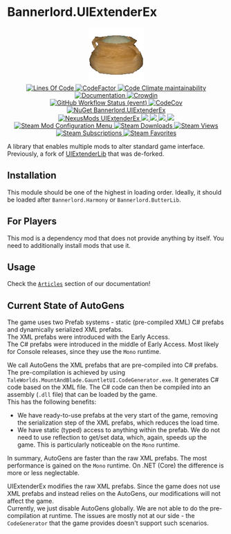 # Bannerlord.UIExtenderEx
<p align="center">
  <a href="https://github.com/BUTR/Bannerlord.UIExtenderEx">
    <img src="https://github.com/BUTR/Bannerlord.UIExtenderEx/blob/dev/resources/Butter.png?raw=true" alt="Logo"/>
  </a>
  <br/>
  <a href="https://github.com/BUTR/Bannerlord.UIExtenderEx">
    <img src="https://aschey.tech/tokei/github/BUTR/Bannerlord.UIExtenderEx?category=code" alt="Lines Of Code"/>
  </a>
  <a href="https://www.codefactor.io/repository/github/butr/bannerlord.uiextenderex">
    <img src="https://www.codefactor.io/repository/github/butr/bannerlord.uiextenderex/badge" alt="CodeFactor"/>
  </a>
  <a href="https://codeclimate.com/github/BUTR/Bannerlord.UIExtenderEx/maintainability">
    <img alt="Code Climate maintainability" src="https://img.shields.io/codeclimate/maintainability-percentage/BUTR/Bannerlord.UIExtenderEx">
  </a>
  <a href="https://butr.github.io/Bannerlord.UIExtenderEx">
    <img src="https://img.shields.io/badge/Documentation-%F0%9F%94%8D-blue?style=flat" alt="Documentation"/>
  </a>
  <a title="Crowdin" target="_blank" href="https://crowdin.com/project/uiextenderex">
    <img src="https://badges.crowdin.net/uiextenderex/localized.svg" alt="Crowdin">
  </a>
  <br/>
  <a href="https://github.com/BUTR/Bannerlord.UIExtenderEx/actions/workflows/test.yml?query=branch%3Adev">
    <img alt="GitHub Workflow Status (event)" src="https://img.shields.io/github/actions/workflow/status/BUTR/Bannerlord.UIExtenderEx/test.yml?branch=dev&label=Game%20Stable%20and%20Beta">
  </a>
  <a href="https://codecov.io/gh/BUTR/Bannerlord.UIExtenderEx">
    <img src="https://codecov.io/gh/BUTR/Bannerlord.UIExtenderEx/branch/dev/graph/badge.svg"  alt="CodeCov"/>
  </a>
  <br/>
  <a href="https://www.nuget.org/packages/Bannerlord.UIExtenderEx">
    <img src="https://img.shields.io/nuget/v/Bannerlord.UIExtenderEx.svg?label=NuGet%20Bannerlord.UIExtenderEx&colorB=blue" alt="NuGet Bannerlord.UIExtenderEx"/>
  </a>
  <br/>
  <a href="https://www.nexusmods.com/mountandblade2bannerlord/mods/2102">
    <img src="https://img.shields.io/badge/NexusMods-UIExtenderEx-yellow.svg" alt="NexusMods UIExtenderEx"/>
  </a>
  <a href="https://www.nexusmods.com/mountandblade2bannerlord/mods/2102" alt="NexusMods UIExtenderEx">
    <img src="https://img.shields.io/endpoint?url=https%3A%2F%2Fnmstats.butr.link%2Fmod-version%3FgameId%3D3174%26modId%3D2102" />
  </a>
  <a href="https://www.nexusmods.com/mountandblade2bannerlord/mods/2102" alt="NexusMods UIExtenderEx">
    <img src="https://img.shields.io/endpoint?url=https%3A%2F%2Fnmstats.butr.link%2Fdownloads%3Ftype%3Dunique%26gameId%3D3174%26modId%3D2102" />
  </a>
  <a href="https://www.nexusmods.com/mountandblade2bannerlord/mods/2102" alt="NexusMods UIExtenderEx">
    <img src="https://img.shields.io/endpoint?url=https%3A%2F%2Fnmstats.butr.link%2Fdownloads%3Ftype%3Dtotal%26gameId%3D3174%26modId%3D2102" />
  </a>
  <a href="https://www.nexusmods.com/mountandblade2bannerlord/mods/2102" alt="NexusMods UIExtenderEx">
    <img src="https://img.shields.io/endpoint?url=https%3A%2F%2Fnmstats.butr.link%2Fdownloads%3Ftype%3Dviews%26gameId%3D3174%26modId%3D2102" />
  </a>
  <br/>
  <a href="https://steamcommunity.com/sharedfiles/filedetails/?id=2859222409">
    <img alt="Steam Mod Configuration Menu" src="https://img.shields.io/badge/Steam-UIExtenderEx-blue.svg" />
  </a>
  <a href="https://steamcommunity.com/sharedfiles/filedetails/?id=2859222409">
    <img alt="Steam Downloads" src="https://img.shields.io/steam/downloads/2859222409?label=Downloads&color=blue">
  </a>
  <a href="https://steamcommunity.com/sharedfiles/filedetails/?id=2859222409">
    <img alt="Steam Views" src="https://img.shields.io/steam/views/2859222409?label=Views&color=blue">
  </a>
  <a href="https://steamcommunity.com/sharedfiles/filedetails/?id=2859222409">
    <img alt="Steam Subscriptions" src="https://img.shields.io/steam/subscriptions/2859222409?label=Subscriptions&color=blue">
  </a>
  <a href="https://steamcommunity.com/sharedfiles/filedetails/?id=2859222409">
    <img alt="Steam Favorites" src="https://img.shields.io/steam/favorites/2859222409?label=Favorites&color=blue">
  </a>
  <br/>
</p>

A library that enables multiple mods to alter standard game interface.  
Previously, a fork of [UIExtenderLib](https://github.com/shdwp/UIExtenderLib) that was de-forked.

## Installation
This module should be one of the highest in loading order. Ideally, it should be loaded after ``Bannerlord.Harmony`` or ``Bannerlord.ButterLib``.

## For Players
This mod is a dependency mod that does not provide anything by itself. You need to additionally install mods that use it.

## Usage
Check the [``Articles``](https://butr.github.io/Bannerlord.UIExtenderEx/articles/v2/Overview.html) section of our documentation!

## Current State of AutoGens
The game uses two Prefab systems - static (pre-compiled XML) C# prefabs and dynamically serialized XML prefabs.  
The XML prefabs were introduced with the Early Access.  
The C# prefabs were introduced in the middle of Early Access. Most likely for Console releases, since they use the `Mono` runtime.  

We call AutoGens the XML prefabs that are pre-compiled into C# prefabs. The pre-compilation is achieved by using `TaleWorlds.MountAndBlade.GauntletUI.CodeGenerator.exe`.
It generates C# code based on the XML file. The C# code can then be compiled into an assembly (`.dll` file) that can be loaded by the game.  
This has the following benefits:
* We have ready-to-use prefabs at the very start of the game, removing the serialization step of the XML prefabs, which reduces the load time.
* We have static (typed) access to anything within the prefab. We do not need to use reflection to get/set data, which, again, speeds up the game. This is particularly noticeable on the `Mono` runtime.  

In summary, AutoGens are faster than the raw XML prefabs. The most performance is gained on the `Mono` runtime. On .NET (Core) the difference is more or less neglectable.

UIExtenderEx modifies the raw XML prefabs. Since the game does not use XML prefabs and instead relies on the AutoGens, our modifications will not affect the game.  
Currently, we just disable AutoGens globally. We are not able to do the pre-compilation at runtime. The issues are mostly not at our side - the `CodeGenerator` that the game provides doesn't support
such scenarios.
